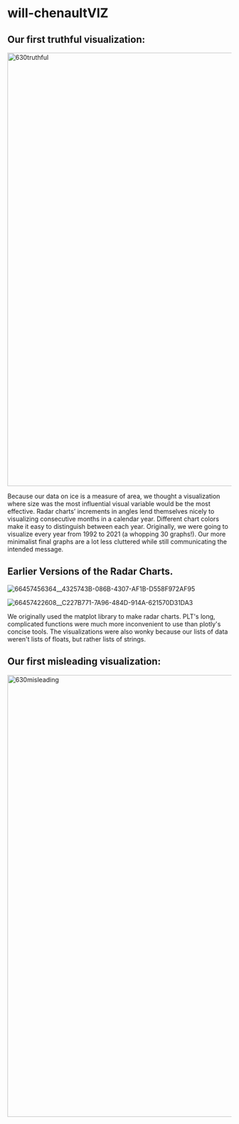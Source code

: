 # will-chenaultVIZ

## Our first truthful visualization: 
<img width="973" alt="630truthful" src="https://user-images.githubusercontent.com/95489525/151275390-5088b6bf-6467-45cf-b2e0-2fe26a671353.png">

Because our data on ice is a measure of area, we thought a visualization where size was the most influential visual variable would be the most effective. Radar charts’ increments in angles lend themselves nicely to visualizing consecutive months in a calendar year. Different chart colors make it easy to distinguish between each year. Originally, we were going to visualize every year from 1992 to 2021 (a whopping 30 graphs!). Our more minimalist final graphs are a lot less cluttered while still communicating the intended message. 

## Earlier Versions of the Radar Charts. 

![66457456364__4325743B-086B-4307-AF1B-D558F972AF95](https://user-images.githubusercontent.com/95489525/151276525-d4ecf379-abf3-4693-ada2-a7dda011117f.png)

![66457422608__C227B771-7A96-484D-914A-621570D31DA3](https://user-images.githubusercontent.com/95489525/151276528-ba2c51df-8ec2-4e1a-8a24-dde6bc005cbb.png)

We originally used the matplot library to make radar charts. PLT's long, complicated functions were much more inconvenient to use than plotly's concise tools. The visualizations were also wonky because our lists of data weren't lists of floats, but rather lists of strings.

## Our first misleading visualization: 
<img width="992" alt="630misleading" src="https://user-images.githubusercontent.com/95489525/151275545-cee74662-24e0-42e1-8db2-483a4c9e5d91.png">





